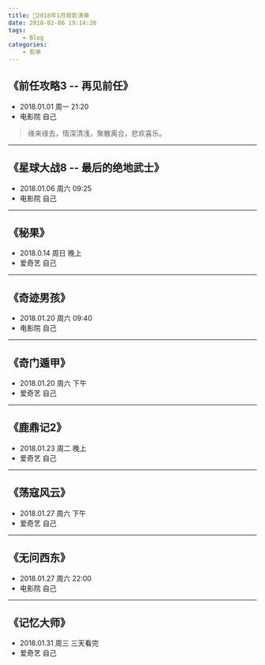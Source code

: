```yaml
---
title: 📄2018年1月观影清单
date: 2018-02-06 19:14:26
tags: 
    - Blog
categories: 
    - 影单
---
```


## 《前任攻略3 -- 再见前任》



* 2018.01.01 周一 21:20
* 电影院 自己




> 缘来缘去，情深清浅，聚散离合，悲欢喜乐。



----

## 《星球大战8 -- 最后的绝地武士》



* 2018.01.06 周六 09:25
* 电影院 自己


----

## 《秘果》



* 2018.0.14 周日 晚上
* 爱奇艺 自己


----

## 《奇迹男孩》



* 2018.01.20 周六 09:40
* 电影院 自己


----

## 《奇门遁甲》



* 2018.01.20 周六 下午
* 爱奇艺 自己


----

## 《鹿鼎记2》



* 2018.01.23 周二 晚上
* 爱奇艺 自己


----

## 《荡寇风云》



* 2018.01.27 周六 下午
* 爱奇艺 自己


----

## 《无问西东》



* 2018.01.27 周六 22:00
* 电影院 自己



----

## 《记忆大师》



* 2018.01.31 周三 三天看完
* 爱奇艺 自己
